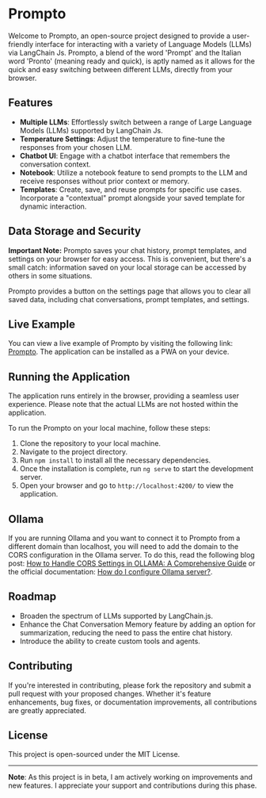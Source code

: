 # Prompto

Welcome to Prompto, an open-source project designed to provide a user-friendly interface for interacting with a variety of Language Models (LLMs) via LangChain Js. Prompto, a blend of the word 'Prompt' and the Italian word 'Pronto' (meaning ready and quick), is aptly named as it allows for the quick and easy switching between different LLMs, directly from your browser.

## Features

- **Multiple LLMs**: Effortlessly switch between a range of Large Language Models (LLMs) supported by LangChain Js.
- **Temperature Settings**: Adjust the temperature to fine-tune the responses from your chosen LLM.
- **Chatbot UI**: Engage with a chatbot interface that remembers the conversation context.
- **Notebook**: Utilize a notebook feature to send prompts to the LLM and receive responses without prior context or memory.
- **Templates**: Create, save, and reuse prompts for specific use cases. Incorporate a "contextual" prompt alongside your saved template for dynamic interaction.

## Data Storage and Security

**Important Note:** Prompto saves your chat history, prompt templates, and settings on your browser for easy access. This is convenient, but there's a small catch: information saved on your local storage can be accessed by others in some situations.

Prompto provides a button on the settings page that allows you to clear all saved data, including chat conversations, prompt templates, and settings. 

## Live Example
You can view a live example of Prompto by visiting the following link: [Prompto](https://prompto.asanchez.dev/).
The application can be installed as a PWA on your device.

## Running the Application

The application runs entirely in the browser, providing a seamless user experience. Please note that the actual LLMs are not hosted within the application.

To run the Prompto on your local machine, follow these steps:

1. Clone the repository to your local machine.
2. Navigate to the project directory.
3. Run `npm install` to install all the necessary dependencies.
4. Once the installation is complete, run `ng serve` to start the development server.
5. Open your browser and go to `http://localhost:4200/` to view the application.

## Ollama
If you are running Ollama and you want to connect it to Prompto from a different domain than localhost, you will need to add the domain to the CORS configuration in the Ollama server. To do this, read the following blog post: [How to Handle CORS Settings in OLLAMA: A Comprehensive Guide](https://medium.com/dcoderai/how-to-handle-cors-settings-in-ollama-a-comprehensive-guide-ee2a5a1beef0) or the official documentation: [How do I configure Ollama server?](https://github.com/ollama/ollama/blob/main/docs/faq.md#how-do-i-configure-ollama-server).

## Roadmap

- Broaden the spectrum of LLMs supported by LangChain.js.
- Enhance the Chat Conversation Memory feature by adding an option for summarization, reducing the need to pass the entire chat history.
- Introduce the ability to create custom tools and agents.

## Contributing

If you're interested in contributing, please fork the repository and submit a pull request with your proposed changes. Whether it's feature enhancements, bug fixes, or documentation improvements, all contributions are greatly appreciated.

## License

This project is open-sourced under the MIT License. 

---

**Note**: As this project is in beta, I am actively working on improvements and new features. I appreciate your support and contributions during this phase.